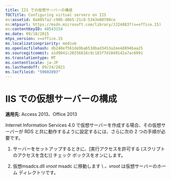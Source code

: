 ```yaml
---
title: IIS での仮想サーバーの構成
TOCTitle: Configuring virtual servers on IIS
ms:assetid: 0a8057a2-c90b-d0b5-21c8-5343e80708ce
ms:mtpsurl: https://msdn.microsoft.com/library/JJ248837(v=office.15)
ms:contentKeyID: 48543154
ms.date: 09/18/2015
mtps_version: v=office.15
ms.localizationpriority: medium
ms.openlocfilehash: db240ef561de9ba653dbad3453a2ee4d894baa25
ms.sourcegitcommit: a1d9041c20256616c9c183f7d1049142a7ac6991
ms.translationtype: MT
ms.contentlocale: ja-JP
ms.lasthandoff: 09/24/2021
ms.locfileid: "59602893"
---
```

# <a name="configuring-virtual-servers-on-iis"></a>IIS での仮想サーバーの構成

**適用先**: Access 2013、Office 2013

Internet Information Services 4.0 で仮想サーバーを作成する場合、その仮想サーバーが RDS と共に動作するように設定するには、さらに次の 2 つの手順が必要です。

1.  サーバーをセットアップするときに、[実行アクセスを許可する (スクリプトのアクセスを含む)] チェック ボックスをオンにします。

2.  仮想msadcs.dll *vroot* msadc に移動します \\ *。vroot* は仮想サーバーのホーム ディレクトリです。

